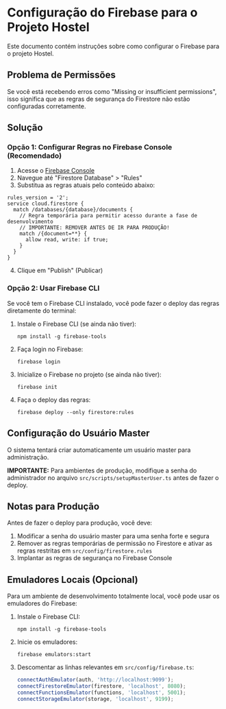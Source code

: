 # Configuração do Firebase para o Projeto Hostel

Este documento contém instruções sobre como configurar o Firebase para o projeto Hostel.

## Problema de Permissões

Se você está recebendo erros como "Missing or insufficient permissions", isso significa que as regras de segurança do Firestore não estão configuradas corretamente.

## Solução

### Opção 1: Configurar Regras no Firebase Console (Recomendado)

1. Acesse o [Firebase Console](https://console.firebase.google.com/project/hostel-538d2/firestore/rules)
2. Navegue até "Firestore Database" > "Rules"
3. Substitua as regras atuais pelo conteúdo abaixo:

```
rules_version = '2';
service cloud.firestore {
  match /databases/{database}/documents {
    // Regra temporária para permitir acesso durante a fase de desenvolvimento
    // IMPORTANTE: REMOVER ANTES DE IR PARA PRODUÇÃO!
    match /{document=**} {
      allow read, write: if true;
    }
  }
}
```

4. Clique em "Publish" (Publicar)

### Opção 2: Usar Firebase CLI

Se você tem o Firebase CLI instalado, você pode fazer o deploy das regras diretamente do terminal:

1. Instale o Firebase CLI (se ainda não tiver):
   ```
   npm install -g firebase-tools
   ```

2. Faça login no Firebase:
   ```
   firebase login
   ```

3. Inicialize o Firebase no projeto (se ainda não tiver):
   ```
   firebase init
   ```

4. Faça o deploy das regras:
   ```
   firebase deploy --only firestore:rules
   ```

## Configuração do Usuário Master

O sistema tentará criar automaticamente um usuário master para administração.

**IMPORTANTE:** Para ambientes de produção, modifique a senha do administrador no arquivo `src/scripts/setupMasterUser.ts` antes de fazer o deploy.

## Notas para Produção

Antes de fazer o deploy para produção, você deve:

1. Modificar a senha do usuário master para uma senha forte e segura
2. Remover as regras temporárias de permissão no Firestore e ativar as regras restritas em `src/config/firestore.rules`
3. Implantar as regras de segurança no Firebase Console

## Emuladores Locais (Opcional)

Para um ambiente de desenvolvimento totalmente local, você pode usar os emuladores do Firebase:

1. Instale o Firebase CLI:
   ```
   npm install -g firebase-tools
   ```

2. Inicie os emuladores:
   ```
   firebase emulators:start
   ```

3. Descomentar as linhas relevantes em `src/config/firebase.ts`:
   ```javascript
   connectAuthEmulator(auth, 'http://localhost:9099');
   connectFirestoreEmulator(firestore, 'localhost', 8080);
   connectFunctionsEmulator(functions, 'localhost', 5001);
   connectStorageEmulator(storage, 'localhost', 9199);
   ``` 